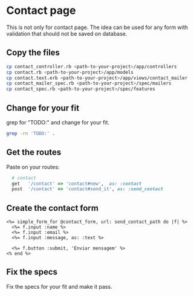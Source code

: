 # Contact page

This is not only for contact page. The idea can be used for any form with validation that should not be saved on database.

## Copy the files

``` bash
cp contact_controller.rb <path-to-your-project>/app/controllers
cp contact.rb <path-to-your-project>/app/models
cp contact.text.erb <path-to-your-project>/app/views/contact_mailer
cp contact_mailer_spec.rb <path-to-your-project>/spec/mailers
cp contact_spec.rb <path-to-your-project>/spec/features
```

## Change for your fit

grep for "TODO:" and change for your fit.

``` bash
grep -rn 'TODO:' .
```

## Get the routes

Paste on your routes:

``` ruby
  # contact
  get   '/contact' => 'contact#new',  as: :contact
  post  '/contact' => 'contact#send_it', as: :send_contact
```

## Create the contact form

``` erb
<%= simple_form_for @contact_form, url: send_contact_path do |f| %>
  <%= f.input :name %>
  <%= f.input :email %>
  <%= f.input :message, as: :text %>

  <%= f.button :submit, 'Enviar mensagem' %>
<% end %>
```

## Fix the specs

Fix the specs for your fit and make it pass.